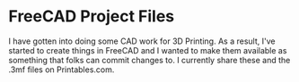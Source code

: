# FreeCAD Project Files

I have gotten into doing some CAD work for 3D Printing. As a result, I've started to create things in FreeCAD and I wanted to make them available as something that folks can commit changes to. I currently share these and the .3mf files on Printables.com.
